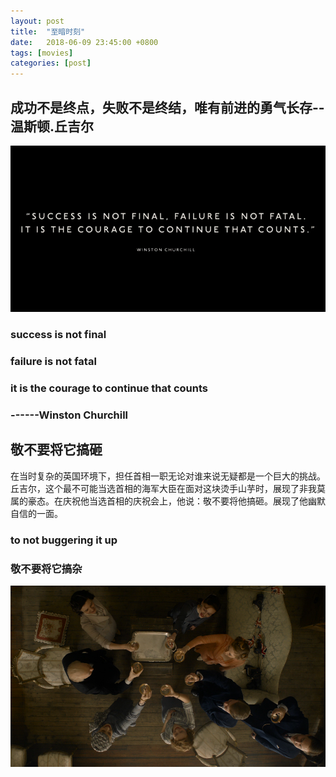 ```yaml
---
layout: post
title:  "至暗时刻"
date:   2018-06-09 23:45:00 +0800
tags: [movies]
categories: [post]
---
```


## 成功不是终点，失败不是终结，唯有前进的勇气长存--温斯顿.丘吉尔

![enter image description here](https://github.com/Codeniu/Codeniu.github.io/raw/master/images/Churchill1.png)

### success is not final
### failure is not fatal
### it is the courage to continue that counts
### 			------Winston Churchill

## 敬不要将它搞砸

在当时复杂的英国环境下，担任首相一职无论对谁来说无疑都是一个巨大的挑战。丘吉尔，这个最不可能当选首相的海军大臣在面对这块烫手山芋时，展现了非我莫属的豪态。在庆祝他当选首相的庆祝会上，他说：敬不要将他搞砸。展现了他幽默自信的一面。

### to not buggering it up
### 敬不要将它搞杂

![enter image description here](https://github.com/Codeniu/Codeniu.github.io/raw/master/images/Churchill2.png)
